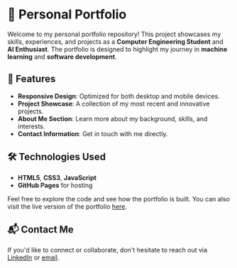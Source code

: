 # 💼 Personal Portfolio

Welcome to my personal portfolio repository! This project showcases my skills, experiences, and projects as a **Computer Engineering Student** and **AI Enthusiast**. The portfolio is designed to highlight my journey in **machine learning** and **software development**.

## 🌟 Features
- **Responsive Design**: Optimized for both desktop and mobile devices.
- **Project Showcase**: A collection of my most recent and innovative projects.
- **About Me Section**: Learn more about my background, skills, and interests.
- **Contact Information**: Get in touch with me directly.

## 🛠️ Technologies Used
- **HTML5**, **CSS3**, **JavaScript**
- **GitHub Pages** for hosting

Feel free to explore the code and see how the portfolio is built. You can also visit the live version of the portfolio [here](https://saajann.github.io/portfolio/).

## 📬 Contact Me
If you'd like to connect or collaborate, don't hesitate to reach out via [LinkedIn](https://www.linkedin.com/in/saajan-saini) or [email](sainisaaji@gmail.com).
